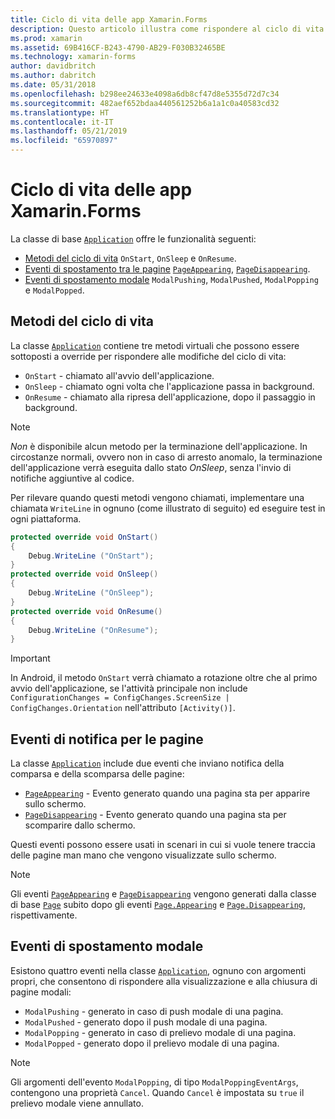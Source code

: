 ```yaml
---
title: Ciclo di vita delle app Xamarin.Forms
description: Questo articolo illustra come rispondere al ciclo di vita dell'applicazione, inclusi i metodi del ciclo di vita, gli eventi di notifica per le pagine e gli eventi di spostamento modale.
ms.prod: xamarin
ms.assetid: 69B416CF-B243-4790-AB29-F030B32465BE
ms.technology: xamarin-forms
author: davidbritch
ms.author: dabritch
ms.date: 05/31/2018
ms.openlocfilehash: b298ee24633e4098a6db8cf47d8e5355d72d7c34
ms.sourcegitcommit: 482aef652bdaa440561252b6a1a1c0a40583cd32
ms.translationtype: HT
ms.contentlocale: it-IT
ms.lasthandoff: 05/21/2019
ms.locfileid: "65970897"
---
```

# <a name="xamarinforms-app-lifecycle"></a>Ciclo di vita delle app Xamarin.Forms

La classe di base [`Application`](xref:Xamarin.Forms.Application) offre le funzionalità seguenti:

- [Metodi del ciclo di vita](#Lifecycle_Methods) `OnStart`, `OnSleep` e `OnResume`.
- [Eventi di spostamento tra le pagine](#page) [`PageAppearing`](xref:Xamarin.Forms.Application.PageAppearing), [`PageDisappearing`](xref:Xamarin.Forms.Application.PageDisappearing).
- [Eventi di spostamento modale](#modal) `ModalPushing`, `ModalPushed`, `ModalPopping` e `ModalPopped`.

<a name="Lifecycle_Methods" />

## <a name="lifecycle-methods"></a>Metodi del ciclo di vita

La classe [`Application`](xref:Xamarin.Forms.Application) contiene tre metodi virtuali che possono essere sottoposti a override per rispondere alle modifiche del ciclo di vita:

- `OnStart` - chiamato all'avvio dell'applicazione.
- `OnSleep` - chiamato ogni volta che l'applicazione passa in background.
- `OnResume` - chiamato alla ripresa dell'applicazione, dopo il passaggio in background.

> [!NOTE]
> *Non* è disponibile alcun metodo per la terminazione dell'applicazione. In circostanze normali, ovvero non in caso di arresto anomalo, la terminazione dell'applicazione verrà eseguita dallo stato *OnSleep*, senza l'invio di notifiche aggiuntive al codice.

Per rilevare quando questi metodi vengono chiamati, implementare una chiamata `WriteLine` in ognuno (come illustrato di seguito) ed eseguire test in ogni piattaforma.

```csharp
protected override void OnStart()
{
    Debug.WriteLine ("OnStart");
}
protected override void OnSleep()
{
    Debug.WriteLine ("OnSleep");
}
protected override void OnResume()
{
    Debug.WriteLine ("OnResume");
}
```

> [!IMPORTANT]
> In Android, il metodo `OnStart` verrà chiamato a rotazione oltre che al primo avvio dell'applicazione, se l'attività principale non include `ConfigurationChanges = ConfigChanges.ScreenSize | ConfigChanges.Orientation` nell'attributo `[Activity()]`.

<a name="page" />

## <a name="page-notification-events"></a>Eventi di notifica per le pagine

La classe [`Application`](xref:Xamarin.Forms.Application) include due eventi che inviano notifica della comparsa e della scomparsa delle pagine:

- [`PageAppearing`](xref:Xamarin.Forms.Application.PageAppearing) - Evento generato quando una pagina sta per apparire sullo schermo.
- [`PageDisappearing`](xref:Xamarin.Forms.Application.PageDisappearing) - Evento generato quando una pagina sta per scomparire dallo schermo.

Questi eventi possono essere usati in scenari in cui si vuole tenere traccia delle pagine man mano che vengono visualizzate sullo schermo.

> [!NOTE]
> Gli eventi [`PageAppearing`](xref:Xamarin.Forms.Application.PageAppearing) e [`PageDisappearing`](xref:Xamarin.Forms.Application.PageDisappearing) vengono generati dalla classe di base [`Page`](xref:Xamarin.Forms.Page) subito dopo gli eventi [`Page.Appearing`](xref:Xamarin.Forms.Page.Appearing) e [`Page.Disappearing`](xref:Xamarin.Forms.Page.Disappearing), rispettivamente.

<a name="modal" />

## <a name="modal-navigation-events"></a>Eventi di spostamento modale

Esistono quattro eventi nella classe [`Application`](xref:Xamarin.Forms.Application), ognuno con argomenti propri, che consentono di rispondere alla visualizzazione e alla chiusura di pagine modali:

- `ModalPushing` - generato in caso di push modale di una pagina.
- `ModalPushed` - generato dopo il push modale di una pagina.
- `ModalPopping` - generato in caso di prelievo modale di una pagina.
- `ModalPopped` - generato dopo il prelievo modale di una pagina.

> [!NOTE]
> Gli argomenti dell'evento `ModalPopping`, di tipo `ModalPoppingEventArgs`, contengono una proprietà `Cancel`. Quando `Cancel` è impostata su `true` il prelievo modale viene annullato.

